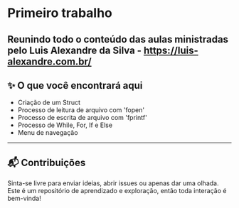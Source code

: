 # Primeiro trabalho

Reunindo todo o conteúdo das aulas ministradas pelo Luis Alexandre da Silva - https://luis-alexandre.com.br/
---

## ✨ O que você encontrará aqui

- Criação de um Struct
- Processo de leitura de arquivo com 'fopen'
- Processo de escrita de arquivo com 'fprintf'
- Processo de While, For, If e Else
- Menu de navegação

---

## 📬 Contribuições

Sinta-se livre para enviar ideias, abrir issues ou apenas dar uma olhada. Este é um repositório de aprendizado e exploração, então toda interação é bem-vinda!
